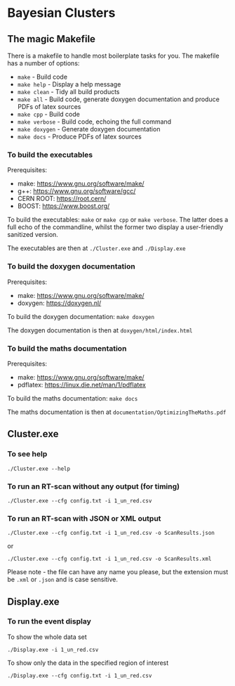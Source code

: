 # Bayesian Clusters

## The magic Makefile

There is a makefile to handle most boilerplate tasks for you. The makefile has a number of options:

  * `make`                - Build code
  * `make help`           - Display a help message
  * `make clean`          - Tidy all build products
  * `make all`            - Build code, generate doxygen documentation and produce PDFs of latex sources
  * `make cpp`            - Build code
  * `make verbose`        - Build code, echoing the full command
  * `make doxygen`        - Generate doxygen documentation
  * `make docs`           - Produce PDFs of latex sources

### To build the executables

Prerequisites:
 * make: https://www.gnu.org/software/make/
 * g++: https://www.gnu.org/software/gcc/
 * CERN ROOT: https://root.cern/
 * BOOST: https://www.boost.org/

To build the executables: `make` or `make cpp` or `make verbose`. The latter does a full echo of the commandline, whilst the former two display a user-friendly sanitized version.

The executables are then at `./Cluster.exe` and `./Display.exe`

### To build the doxygen documentation 

Prerequisites:
 * make: https://www.gnu.org/software/make/
 * doxygen: https://doxygen.nl/

To build the doxygen documentation: `make doxygen`

The doxygen documentation is then at `doxygen/html/index.html`

### To build the maths documentation 

Prerequisites:
 * make: https://www.gnu.org/software/make/ 
 * pdflatex: https://linux.die.net/man/1/pdflatex

To build the maths documentation: `make docs`

The maths documentation is then at `documentation/OptimizingTheMaths.pdf`

## Cluster.exe
### To see help
```
./Cluster.exe --help
```
### To run an RT-scan without any output (for timing)
```
./Cluster.exe --cfg config.txt -i 1_un_red.csv
```

### To run an RT-scan with JSON or XML output
```
./Cluster.exe --cfg config.txt -i 1_un_red.csv -o ScanResults.json
```
or
```
./Cluster.exe --cfg config.txt -i 1_un_red.csv -o ScanResults.xml
```
Please note - the file can have any name you please, but the extension must be `.xml` or `.json` and is case sensitive.

## Display.exe

### To run the event display
To show the whole data set
```
./Display.exe -i 1_un_red.csv
```
To show only the data in the specified region of interest
```
./Display.exe --cfg config.txt -i 1_un_red.csv
```

